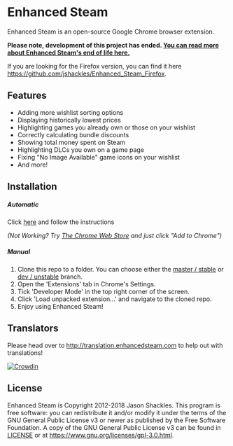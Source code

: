Enhanced Steam
==============

Enhanced Steam is an open-source Google Chrome browser extension.  

**Please note, development of this project has ended.  [You can read more about Enhanced Steam's end of life here.](http://www.enhancedsteam.com/blog/?p=256)**

If you are looking for the Firefox version, you can find it here
https://github.com/jshackles/Enhanced_Steam_Firefox.

Features
------------

* Adding more wishlist sorting options
* Displaying historically lowest prices
* Highlighting games you already own or those on your wishlist
* Correctly calculating bundle discounts
* Showing total money spent on Steam
* Highlighting DLCs you own on a game page
* Fixing "No Image Available" game icons on your wishlist
* And more!

Installation
------------

##### Automatic
Click [here](https://www.enhancedsteam.com/download/) and follow the instructions

_(Not Working? Try [The Chrome Web Store](https://chrome.google.com/webstore/detail/enhanced-steam/okadibdjfemgnhjiembecghcbfknbfhg) and just click "Add to Chrome")_

##### Manual
1. Clone this repo to a folder. You can choose either the [master / stable](https://github.com/jshackles/Enhanced_Steam/tree/master) or [dev / unstable](https://github.com/jshackles/Enhanced_Steam/tree/dev) branch.
2. Open the 'Extensions' tab in Chrome's Settings.
3. Tick 'Developer Mode' in the top right corner of the screen.
4. Click 'Load unpacked extension...' and navigate to the cloned repo.
5. Enjoy using Enhanced Steam!

Translators
-------

Please head over to http://translation.enhancedsteam.com to help out with translations!

[![Crowdin](https://d322cqt584bo4o.cloudfront.net/enhanced-steam/localized.svg)](http://translation.enhancedsteam.com)

License
-------

Enhanced Steam is Copyright 2012-2018 Jason Shackles.  This program is free software: you can redistribute it and/or modify it under the terms of the GNU General Public License v3 or newer as published by the Free Software Foundation.  A copy of the GNU General Public License v3 can be found in [LICENSE](LICENSE) or at https://www.gnu.org/licenses/gpl-3.0.html.
